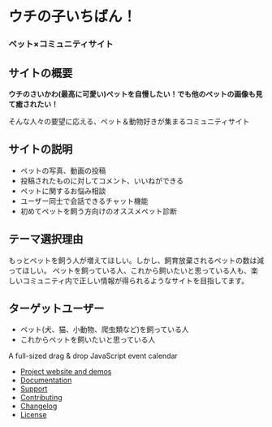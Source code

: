 # ウチの子いちばん！
### ペット×コミュニティサイト

## サイトの概要
**ウチのさいかわ(最高に可愛い)ペットを自慢したい！でも他のペットの画像も見て癒されたい！**

そんな人々の要望に応える、ペット＆動物好きが集まるコミュニティサイト

## サイトの説明
* ペットの写真、動画の投稿
* 投稿されたものに対してコメント、いいねができる
* ペットに関するお悩み相談
* ユーザー同士で会話できるチャット機能
* 初めてペットを飼う方向けのオススメペット診断

## テーマ選択理由
もっとペットを飼う人が増えてほしい。しかし、飼育放棄されるペットの数は減ってほしい。
ペットを飼っている人、これから飼いたいと思っている人も、楽しいコミュニティ内で正しい情報が得られるようなサイトを目指してます。

## ターゲットユーザー
* ペット(犬、猫、小動物、爬虫類など)を飼っている人
* これからペットを飼いたいと思っている人




A full-sized drag & drop JavaScript event calendar

- [Project website and demos](http://fullcalendar.io/)
- [Documentation](http://fullcalendar.io/docs)
- [Support](http://fullcalendar.io/support)
- [Contributing](CONTRIBUTING.md)
- [Changelog](CHANGELOG.md)
- [License](LICENSE.txt)
